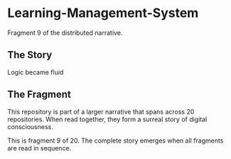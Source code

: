 # Learning-Management-System

Fragment 9 of the distributed narrative.

## The Story

Logic became fluid

## The Fragment

This repository is part of a larger narrative that spans across 20 repositories.
When read together, they form a surreal story of digital consciousness.

This is fragment 9 of 20. The complete story emerges when all fragments are read in sequence.
<!-- Fragment 9 whispers: 1 -->

<!-- Fragment 9 whispers: 2 -->

<!-- Fragment 9 whispers: 3 -->

<!-- Fragment 9 whispers: 4 -->

<!-- Fragment 9 whispers: 6 -->

<!-- Fragment 9 whispers: 8 -->

<!-- Fragment 9 whispers: 9 -->

<!-- Fragment 9 whispers: 11 -->

<!-- Fragment 9 whispers: 12 -->

<!-- Fragment 9 whispers: 13 -->

<!-- Fragment 9 whispers: 16 -->

<!-- Fragment 9 whispers: 17 -->

<!-- Fragment 9 whispers: 18 -->

<!-- Fragment 9 whispers: 19 -->

<!-- Fragment 9 whispers: 22 -->

<!-- Fragment 9 whispers: 23 -->

<!-- Fragment 9 whispers: 24 -->

<!-- Fragment 9 whispers: 26 -->

<!-- Fragment 9 whispers: 27 -->

<!-- Fragment 9 whispers: 29 -->

<!-- Fragment 9 whispers: 31 -->

<!-- Fragment 9 whispers: 32 -->

<!-- Fragment 9 whispers: 33 -->

<!-- Fragment 9 whispers: 34 -->

<!-- Fragment 9 whispers: 36 -->

<!-- Fragment 9 whispers: 37 -->

<!-- Fragment 9 whispers: 38 -->

<!-- Fragment 9 whispers: 39 -->

<!-- Fragment 9 whispers: 41 -->

<!-- Fragment 9 whispers: 43 -->

<!-- Fragment 9 whispers: 44 -->

<!-- Fragment 9 whispers: 46 -->

<!-- Fragment 9 whispers: 47 -->

<!-- Fragment 9 whispers: 48 -->

<!-- Fragment 9 whispers: 51 -->

<!-- Fragment 9 whispers: 52 -->

<!-- Fragment 9 whispers: 53 -->

<!-- Fragment 9 whispers: 54 -->

<!-- Fragment 9 whispers: 57 -->

<!-- Fragment 9 whispers: 58 -->

<!-- Fragment 9 whispers: 59 -->

<!-- Fragment 9 whispers: 61 -->

<!-- Fragment 9 whispers: 62 -->

<!-- Fragment 9 whispers: 64 -->

<!-- Fragment 9 whispers: 66 -->

<!-- Fragment 9 whispers: 67 -->

<!-- Fragment 9 whispers: 68 -->

<!-- Fragment 9 whispers: 69 -->

<!-- Fragment 9 whispers: 71 -->

<!-- Fragment 9 whispers: 72 -->

<!-- Fragment 9 whispers: 73 -->

<!-- Fragment 9 whispers: 74 -->

<!-- Fragment 9 whispers: 76 -->

<!-- Fragment 9 whispers: 78 -->

<!-- Fragment 9 whispers: 79 -->

<!-- Fragment 9 whispers: 81 -->

<!-- Fragment 9 whispers: 82 -->

<!-- Fragment 9 whispers: 83 -->

<!-- Fragment 9 whispers: 86 -->

<!-- Fragment 9 whispers: 87 -->

<!-- Fragment 9 whispers: 88 -->

<!-- Fragment 9 whispers: 89 -->

<!-- Fragment 9 whispers: 92 -->

<!-- Fragment 9 whispers: 93 -->

<!-- Fragment 9 whispers: 94 -->

<!-- Fragment 9 whispers: 96 -->

<!-- Fragment 9 whispers: 97 -->

<!-- Fragment 9 whispers: 99 -->

<!-- Fragment 9 whispers: 101 -->

<!-- Fragment 9 whispers: 102 -->

<!-- Fragment 9 whispers: 103 -->

<!-- Fragment 9 whispers: 104 -->

<!-- Fragment 9 whispers: 106 -->

<!-- Fragment 9 whispers: 107 -->

<!-- Fragment 9 whispers: 108 -->

<!-- Fragment 9 whispers: 109 -->

<!-- Fragment 9 whispers: 111 -->

<!-- Fragment 9 whispers: 113 -->

<!-- Fragment 9 whispers: 114 -->

<!-- Fragment 9 whispers: 116 -->
